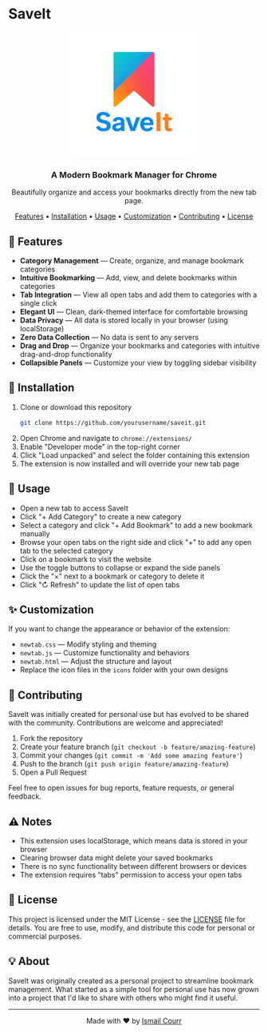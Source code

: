 # SaveIt

<div align="center">
  <img src="icons/icon1024.png" alt="SaveIt Logo" width="250">
  <h3>A Modern Bookmark Manager for Chrome</h3>
  <p>Beautifully organize and access your bookmarks directly from the new tab page.</p>

  <p>
    <a href="#features">Features</a> •
    <a href="#installation">Installation</a> •
    <a href="#usage">Usage</a> •
    <a href="#customization">Customization</a> •
    <a href="#contributing">Contributing</a> •
    <a href="#license">License</a>
  </p>
</div>

## 🌟 Features

- **Category Management** — Create, organize, and manage bookmark categories
- **Intuitive Bookmarking** — Add, view, and delete bookmarks within categories
- **Tab Integration** — View all open tabs and add them to categories with a single click
- **Elegant UI** — Clean, dark-themed interface for comfortable browsing
- **Data Privacy** — All data is stored locally in your browser (using localStorage)
- **Zero Data Collection** — No data is sent to any servers
- **Drag and Drop** — Organize your bookmarks and categories with intuitive drag-and-drop functionality
- **Collapsible Panels** — Customize your view by toggling sidebar visibility

## 🚀 Installation

1. Clone or download this repository
   ```bash
   git clone https://github.com/yourusername/saveit.git
   ```
2. Open Chrome and navigate to `chrome://extensions/`
3. Enable "Developer mode" in the top-right corner
4. Click "Load unpacked" and select the folder containing this extension
5. The extension is now installed and will override your new tab page

## 📖 Usage

- Open a new tab to access SaveIt
- Click "+ Add Category" to create a new category
- Select a category and click "+ Add Bookmark" to add a new bookmark manually
- Browse your open tabs on the right side and click "+" to add any open tab to the selected category
- Click on a bookmark to visit the website
- Use the toggle buttons to collapse or expand the side panels
- Click the "×" next to a bookmark or category to delete it
- Click "↻ Refresh" to update the list of open tabs

## ✨ Customization

If you want to change the appearance or behavior of the extension:

- `newtab.css` — Modify styling and theming
- `newtab.js` — Customize functionality and behaviors
- `newtab.html` — Adjust the structure and layout
- Replace the icon files in the `icons` folder with your own designs

## 🤝 Contributing

SaveIt was initially created for personal use but has evolved to be shared with the community. Contributions are welcome and appreciated!

1. Fork the repository
2. Create your feature branch (`git checkout -b feature/amazing-feature`)
3. Commit your changes (`git commit -m 'Add some amazing feature'`)
4. Push to the branch (`git push origin feature/amazing-feature`)
5. Open a Pull Request

Feel free to open issues for bug reports, feature requests, or general feedback.

## ⚠️ Notes

- This extension uses localStorage, which means data is stored in your browser
- Clearing browser data might delete your saved bookmarks
- There is no sync functionality between different browsers or devices
- The extension requires "tabs" permission to access your open tabs

## 📄 License

This project is licensed under the MIT License - see the [LICENSE](LICENSE) file for details. You are free to use, modify, and distribute this code for personal or commercial purposes.

## 💡 About

SaveIt was originally created as a personal project to streamline bookmark management. What started as a simple tool for personal use has now grown into a project that I'd like to share with others who might find it useful.

---

<div align="center">
  <p>Made with ❤️ by <a href="https://ismailcourr.dev">Ismail Courr</a></p>
</div>
